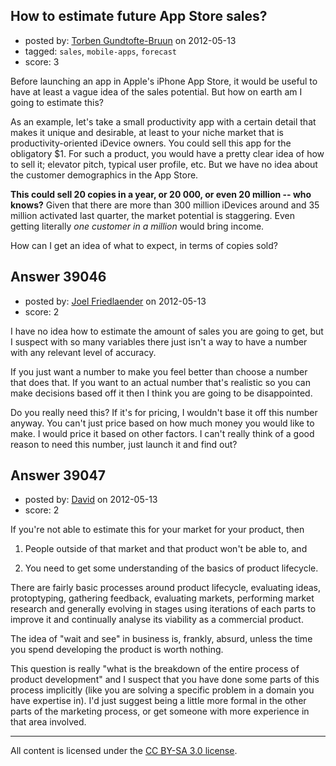 ## How to estimate future App Store sales?

- posted by: [Torben Gundtofte-Bruun](https://stackexchange.com/users/-1/5059-torben-gundtofte-bruun) on 2012-05-13
- tagged: `sales`, `mobile-apps`, `forecast`
- score: 3

Before launching an app in Apple's iPhone App Store, it would be useful to have at least a vague idea of the sales potential. But how on earth am I going to estimate this?

As an example, let's take a small productivity app with a certain detail that makes it unique and desirable, at least to your niche market that is productivity-oriented iDevice owners. 
You could sell this app for the obligatory $1. 
For such a product, you would have a pretty clear idea of how to sell it; elevator pitch, typical user profile, etc. 
But we have no idea about the customer demographics in the App Store. 

**This could sell 20 copies in a year, or 20 000, or even 20 million -- who knows?** Given that there are more than 300 million iDevices around and 35 million activated last quarter, the market potential is staggering. Even getting literally _one customer in a million_ would bring income.

How can I get an idea of what to expect, in terms of copies sold?


## Answer 39046

- posted by: [Joel Friedlaender](https://stackexchange.com/users/-1/5543-joel-friedlaender) on 2012-05-13
- score: 2

I have no idea how to estimate the amount of sales you are going to get, but I suspect with so many variables there just isn't a way to have a number with any relevant level of accuracy.

If you just want a number to make you feel better than choose a number that does that.  If you want to an actual number that's realistic so you can make decisions based off it then I think you are going to be disappointed.

Do you really need this? If it's for pricing, I wouldn't base it off this number anyway.  You can't just price based on how much money you would like to make.  I would price it based on other factors.  I can't really think of a good reason to need this number, just launch it and find out?


## Answer 39047

- posted by: [David](https://stackexchange.com/users/-1/5460-david) on 2012-05-13
- score: 2

If you're not able to estimate this for your market for your product, then

 1. People outside of that market and that product won't be able to, and
    
 2. You need to get some understanding of the basics of product
    lifecycle.

There are fairly basic processes around product lifecycle, evaluating ideas, protoptyping, gathering feedback, evaluating markets, performing market research and generally evolving in stages using iterations of each parts to improve it and continually analyse its viability as a commercial product.

The idea of "wait and see" in business is, frankly, absurd, unless the time you spend developing the product is worth nothing.

This question is really "what is the breakdown of the entire process of product development" and I suspect that you have done some parts of this process implicitly (like you are solving a specific problem in a domain you have expertise in). I'd just suggest being a little more formal in the other parts of the marketing process, or get someone with more experience in that area involved.



---

All content is licensed under the [CC BY-SA 3.0 license](https://creativecommons.org/licenses/by-sa/3.0/).
